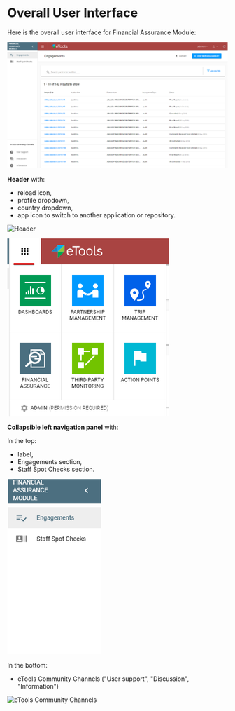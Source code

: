 # Overall User Interface

Here is the overall user interface for Financial Assurance Module:

![Overall user interface](../.gitbook/assets/2.png)

**Header** with:

* reload icon,
* profile dropdown,
* country dropdown,
* app icon to switch to another application or repository.

![Header](https://blobscdn.gitbook.com/v0/b/gitbook-28427.appspot.com/o/assets%2F-LJT531BxmrgZ_gS1UJP%2F-LJYNEe07OLurkN0c_-z%2F-LJYP7uYQ_lCv4hrAe_b%2F6.png?alt=media&token=46522288-323d-4609-a2a4-2a90b2c68ea3)

![Switch](../.gitbook/assets/3%20%281%29.png)

**Сollapsible left navigation panel** with:

In the top:

* label,
* Engagements section,
* Staff Spot Checks section.

![Top of the left navigation panel](../.gitbook/assets/4.png)

In the bottom:

* eTools Community Channels \("User support", "Discussion", "Information"\)

![eTools Community Channels](https://blobscdn.gitbook.com/v0/b/gitbook-28427.appspot.com/o/assets%2F-LJT531BxmrgZ_gS1UJP%2F-LJYNEe07OLurkN0c_-z%2F-LJYPxYULec7av9TZZ_F%2F9.png?alt=media&token=493dcfd7-4737-4a8d-89a2-f5c2e2094f27)

  


